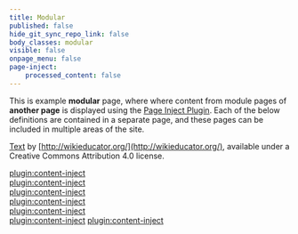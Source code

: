```yaml
---
title: Modular
published: false
hide_git_sync_repo_link: false
body_classes: modular
visible: false
onpage_menu: false
page-inject:
    processed_content: false
---
```


This is example **modular** page, where where content from module pages of **another page** is displayed using the [Page Inject Plugin](https://github.com/getgrav/grav-plugin-page-inject).   Each of the below definitions are contained in a separate page, and these pages can be included in multiple areas of the site.

[Text](http://wikieducator.org/OER_Handbook/educator_version_one/Conclusion/Glossary) by [http://wikieducator.org/](http://wikieducator.org/), available under a Creative Commons Attribution 4.0 license.  

[plugin:content-inject](/modular-page-inject/_cc-by)  
[plugin:content-inject](/modular-page-inject/_cc-by-sa)  
[plugin:content-inject](/modular-page-inject/_cc-by-nc)  
[plugin:content-inject](/modular-page-inject/_cc-by-nc-nd)  
[plugin:content-inject](/modular-page-inject/_cc-by-nc-sa)  
[plugin:content-inject](/modular-page-inject/_cc-by-nd)
[plugin:content-inject](/modular-page-inject/_treasures-of-exploration)  
